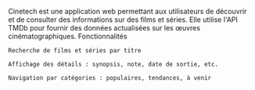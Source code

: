 Cinetech est une application web permettant aux utilisateurs de découvrir et de consulter des informations sur des films et séries. Elle utilise l'API TMDb pour fournir des données actualisées sur les œuvres cinématographiques.​
Fonctionnalités

    Recherche de films et séries par titre

    Affichage des détails : synopsis, note, date de sortie, etc.

    Navigation par catégories : populaires, tendances, à venir
